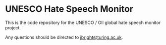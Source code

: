 # UNESCO Hate Speech Monitor
 
This is the code repository for the UNESCO / OII global hate speech monitor project. 

Any questions should be directed to jbright@turing.ac.uk. 

